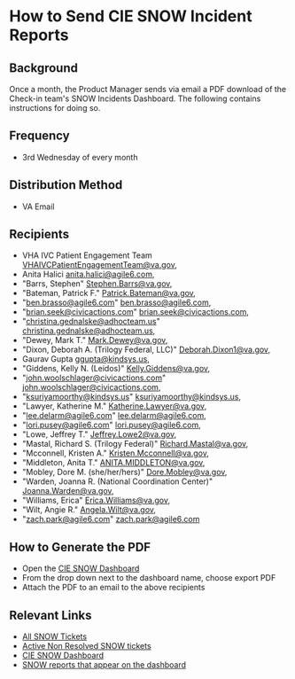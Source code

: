 # How to Send CIE SNOW Incident Reports

## Background
Once a month, the Product Manager sends via email a PDF download of the Check-in team's SNOW Incidents Dashboard. The following contains instructions for doing so.

## Frequency
- 3rd Wednesday of every month

## Distribution Method
- VA Email

## Recipients
- VHA IVC Patient Engagement Team <VHAIVCPatientEngagementTeam@va.gov>,
- Anita Halici <anita.halici@agile6.com>,
- "Barrs, Stephen" <Stephen.Barrs@va.gov>,
- "Bateman, Patrick F." <Patrick.Bateman@va.gov>,
- "ben.brasso@agile6.com" <ben.brasso@agile6.com>,
- "brian.seek@civicactions.com" <brian.seek@civicactions.com>,
- "christina.gednalske@adhocteam.us" <christina.gednalske@adhocteam.us>,
- "Dewey, Mark T." <Mark.Dewey@va.gov>,
- "Dixon, Deborah A. (Trilogy Federal, LLC)" <Deborah.Dixon1@va.gov>,
- Gaurav Gupta <ggupta@kindsys.us>,
- "Giddens, Kelly N. (Leidos)" <Kelly.Giddens@va.gov>,
- "john.woolschlager@civicactions.com" <john.woolschlager@civicactions.com>,
- "ksuriyamoorthy@kindsys.us" <ksuriyamoorthy@kindsys.us>,
- "Lawyer, Katherine M." <Katherine.Lawyer@va.gov>,
- "lee.delarm@agile6.com" <lee.delarm@agile6.com>,
- "lori.pusey@agile6.com" <lori.pusey@agile6.com>,
- "Lowe, Jeffrey T." <Jeffrey.Lowe2@va.gov>,
- "Mastal, Richard S. (Trilogy Federal)" <Richard.Mastal@va.gov>,
- "Mcconnell, Kristen A." <Kristen.Mcconnell@va.gov>,
- "Middleton, Anita T." <ANITA.MIDDLETON@va.gov>,
- "Mobley, Dore M. (she/her/hers)" <Dore.Mobley@va.gov>,
- "Warden, Joanna R. (National Coordination Center)" <Joanna.Warden@va.gov>,
- "Williams, Erica" <Erica.Williams@va.gov>,
- "Wilt, Angie R." <Angela.Wilt@va.gov>,
- "zach.park@agile6.com" <zach.park@agile6.com>

## How to Generate the PDF
- Open the [CIE SNOW Dashboard](https://yourit.va.gov/now/nav/ui/classic/params/target/%24pa_dashboard.do%3Fsysparm_dashboard%3D8a988d141b707990e4f6cbf7624bcb7f)
- From the drop down next to the dashboard name, choose export PDF
- Attach the PDF to an email to the above recipients

## Relevant Links
- [All SNOW Tickets](https://yourit.va.gov/now/nav/ui/classic/params/target/task_list.do%3Fsysparm_query%3Dassignment_group%253D9c50fbc51b4f8d5065965318624bcbbf%26sysparm_first_row%3D1%26sysparm_view%3Dcatalog)
- [Active Non Resolved SNOW tickets](https://yourit.va.gov/now/nav/ui/classic/params/target/task_list.do%3Fsysparm_view%3Dcatalog%26sysparm_first_row%3D1%26sysparm_query%3Dassignment_group%253D9c50fbc51b4f8d5065965318624bcbbf%255Eactive%253Dtrue%255Estate!%253D6%26sysparm_clear_stack%3Dtrue)
- [CIE SNOW Dashboard](https://yourit.va.gov/now/nav/ui/classic/params/target/%24pa_dashboard.do%3Fsysparm_dashboard%3D8a988d141b707990e4f6cbf7624bcb7f)
- [SNOW reports that appear on the dashboard](https://yourit.va.gov/now/nav/ui/classic/params/target/report_home.do%3Fjvar_selected_tab%3DmyReports)
